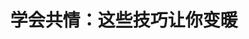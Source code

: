 ---
title: 学会共情：这些技巧让你变暖
tags: [Aspie, 孤独症谱系, 孤独, AS, 孤独症, ASD]
color: danger
description: 你不必理解、感受到别人的情感，也可以看起来有共情能力；共情技巧可以通过训练公式化入自己的行为
external_url: http://mp.weixin.qq.com/s?__biz=MzIyMzgyMjY5NQ==&amp;mid=2247483875&amp;idx=1&amp;sn=ae433c242543e5b8f26fe8c7a2fd258a&amp;chksm=e81917ebdf6e9efd31afaad5891e6a82a1163a6fde3f9f6205ec59e3e2aea21c416c2d6688b8&amp;scene=27#wechat_redirect
---
